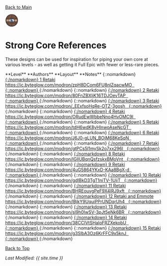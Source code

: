 [Back to Main](index.md)

![Strong Core](images/core_2_strong.png)

# Strong Core References

These designs can be used for inspiration for piping your own core at various levels - as well as getting it Full Epic with fewer or less-rare pieces.

<span class="modronColumn">
    <span class="modronRowShortHeader">
        <span class="modronLevel">
            **Level**
        </span>
        <span class="modronAuthors">
            **Authors**
        </span>
        <span class="modronLinkHeader">
            **Layout**
        </span>
        <span class="modronNote">
            **Notes**
        </span>
    </span>
{::nomarkdown}
    <a href="https://ic.byteglow.com/modron/zpH8DCom6FU8nlZqacwMO" target="_blank">
{:/nomarkdown}
    <span class="modronRowShort">
        <span class="modronLevel">
            1
        </span>
        <span class="modronAuthors">
            Retaki
        </span>
        <span class="modronLink">
            https://ic.byteglow.com/modron/zpH8DCom6FU8nlZqacwMO
        </span>
        <span class="modronNote">
            &nbsp;
        </span>
    </span>
{::nomarkdown}
    </a>
{:/nomarkdown}
{::nomarkdown}
    <a href="https://ic.byteglow.com/modron/80FnZBXljK16TDJOevTAP" target="_blank">
{:/nomarkdown}
    <span class="modronRowShort">
        <span class="modronLevel">
            2
        </span>
        <span class="modronAuthors">
            Retaki
        </span>
        <span class="modronLink">
            https://ic.byteglow.com/modron/80FnZBXljK16TDJOevTAP
        </span>
        <span class="modronNote">
            &nbsp;
        </span>
    </span>
{::nomarkdown}
    </a>
{:/nomarkdown}
{::nomarkdown}
    <a href="https://ic.byteglow.com/modron/_EExfsoHqRe-OTZ-3gosh" target="_blank">
{:/nomarkdown}
    <span class="modronRowShort">
        <span class="modronLevel">
            3
        </span>
        <span class="modronAuthors">
            Retaki
        </span>
        <span class="modronLink">
            https://ic.byteglow.com/modron/_EExfsoHqRe-OTZ-3gosh
        </span>
        <span class="modronNote">
            &nbsp;
        </span>
    </span>
{::nomarkdown}
    </a>
{:/nomarkdown}
{::nomarkdown}
    <a href="https://ic.byteglow.com/modron/ORudEwWbbeNno4HvOMC9l" target="_blank">
{:/nomarkdown}
    <span class="modronRowShort">
        <span class="modronLevel">
            4
        </span>
        <span class="modronAuthors">
            Retaki
        </span>
        <span class="modronLink">
            https://ic.byteglow.com/modron/ORudEwWbbeNno4HvOMC9l
        </span>
        <span class="modronNote">
            &nbsp;
        </span>
    </span>
{::nomarkdown}
    </a>
{:/nomarkdown}
{::nomarkdown}
    <a href="https://ic.byteglow.com/modron/tdH6wdK8yHlnwoAseNcGT" target="_blank">
{:/nomarkdown}
    <span class="modronRowShort">
        <span class="modronLevel">
            5
        </span>
        <span class="modronAuthors">
            Retaki
        </span>
        <span class="modronLink">
            https://ic.byteglow.com/modron/tdH6wdK8yHlnwoAseNcGT
        </span>
        <span class="modronNote">
            &nbsp;
        </span>
    </span>
{::nomarkdown}
    </a>
{:/nomarkdown}
{::nomarkdown}
    <a href="https://ic.byteglow.com/modron/J6J0-gLUN_BOjM68KeSqN" target="_blank">
{:/nomarkdown}
    <span class="modronRowShort">
        <span class="modronLevel">
            6
        </span>
        <span class="modronAuthors">
            Retaki
        </span>
        <span class="modronLink">
            https://ic.byteglow.com/modron/J6J0-gLUN_BOjM68KeSqN
        </span>
        <span class="modronNote">
            &nbsp;
        </span>
    </span>
{::nomarkdown}
    </a>
{:/nomarkdown}
{::nomarkdown}
    <a href="https://ic.byteglow.com/modron/gtPCs5l1mySk2o7xx296l" target="_blank">
{:/nomarkdown}
    <span class="modronRowShort">
        <span class="modronLevel">
            7
        </span>
        <span class="modronAuthors">
            Retaki
        </span>
        <span class="modronLink">
            https://ic.byteglow.com/modron/gtPCs5l1mySk2o7xx296l
        </span>
        <span class="modronNote">
            &nbsp;
        </span>
    </span>
{::nomarkdown}
    </a>
{:/nomarkdown}
{::nomarkdown}
    <a href="https://ic.byteglow.com/modron/IGllUBqnQsfzskxBMoVnt" target="_blank">
{:/nomarkdown}
    <span class="modronRowShort">
        <span class="modronLevel">
            8
        </span>
        <span class="modronAuthors">
            Retaki
        </span>
        <span class="modronLink">
            https://ic.byteglow.com/modron/IGllUBqnQsfzskxBMoVnt
        </span>
        <span class="modronNote">
            &nbsp;
        </span>
    </span>
{::nomarkdown}
    </a>
{:/nomarkdown}
{::nomarkdown}
    <a href="https://ic.byteglow.com/modron/4uG5864YKxD-KAa8BgX-d" target="_blank">
{:/nomarkdown}
    <span class="modronRowShort">
        <span class="modronLevel">
            9
        </span>
        <span class="modronAuthors">
            Retaki
        </span>
        <span class="modronLink">
            https://ic.byteglow.com/modron/4uG5864YKxD-KAa8BgX-d
        </span>
        <span class="modronNote">
            &nbsp;
        </span>
    </span>
{::nomarkdown}
    </a>
{:/nomarkdown}
{::nomarkdown}
    <a href="https://ic.byteglow.com/modron/gdIBkD3TgT1niTV-1UiiT" target="_blank">
{:/nomarkdown}
    <span class="modronRowShort">
        <span class="modronLevel">
            10
        </span>
        <span class="modronAuthors">
            Retaki
        </span>
        <span class="modronLink">
            https://ic.byteglow.com/modron/gdIBkD3TgT1niTV-1UiiT
        </span>
        <span class="modronNote">
            &nbsp;
        </span>
    </span>
{::nomarkdown}
    </a>
{:/nomarkdown}
{::nomarkdown}
    <a href="https://ic.byteglow.com/modron/BHREouvgPeF9X4lRJ9xft" target="_blank">
{:/nomarkdown}
    <span class="modronRowShort">
        <span class="modronLevel">
            11
        </span>
        <span class="modronAuthors">
            Retaki
        </span>
        <span class="modronLink">
            https://ic.byteglow.com/modron/BHREouvgPeF9X4lRJ9xft
        </span>
        <span class="modronNote">
            &nbsp;
        </span>
    </span>
{::nomarkdown}
    </a>
{:/nomarkdown}
{::nomarkdown}
    <a href="https://ic.byteglow.com/modron/lBjkY9UquiPPrUNDqrUh4" target="_blank">
{:/nomarkdown}
    <span class="modronRowShort">
        <span class="modronLevel">
            12
        </span>
        <span class="modronAuthors">
            Retaki and Emmote
        </span>
        <span class="modronLink">
            https://ic.byteglow.com/modron/lBjkY9UquiPPrUNDqrUh4
        </span>
        <span class="modronNote">
            &nbsp;
        </span>
    </span>
{::nomarkdown}
    </a>
{:/nomarkdown}
{::nomarkdown}
    <a href="https://ic.byteglow.com/modron/sl9h0IwSV-3pJt5eNk6BR" target="_blank">
{:/nomarkdown}
    <span class="modronRowShort">
        <span class="modronLevel">
            13
        </span>
        <span class="modronAuthors">
            Retaki
        </span>
        <span class="modronLink">
            https://ic.byteglow.com/modron/sl9h0IwSV-3pJt5eNk6BR
        </span>
        <span class="modronNote">
            &nbsp;
        </span>
    </span>
{::nomarkdown}
    </a>
{:/nomarkdown}
{::nomarkdown}
    <a href="https://ic.byteglow.com/modron/38CCIVtSHaIoFRZXekobU" target="_blank">
{:/nomarkdown}
    <span class="modronRowShort">
        <span class="modronLevel">
            14
        </span>
        <span class="modronAuthors">
            Retaki
        </span>
        <span class="modronLink">
            https://ic.byteglow.com/modron/38CCIVtSHaIoFRZXekobU
        </span>
        <span class="modronNote">
            &nbsp;
        </span>
    </span>
{::nomarkdown}
    </a>
{:/nomarkdown}
{::nomarkdown}
    <a href="https://ic.byteglow.com/modron/g3SlbA3Oz6KrFFC9x5knJ" target="_blank">
{:/nomarkdown}
    <span class="modronRowShort">
        <span class="modronLevel">
            15
        </span>
        <span class="modronAuthors">
            Retaki
        </span>
        <span class="modronLink">
            https://ic.byteglow.com/modron/g3SlbA3Oz6KrFFC9x5knJ
        </span>
        <span class="modronNote">
            &nbsp;
        </span>
    </span>
{::nomarkdown}
    </a>
{:/nomarkdown}
</span>

[Back to Top](#top)

*Last Modified: {{ site.time }}*